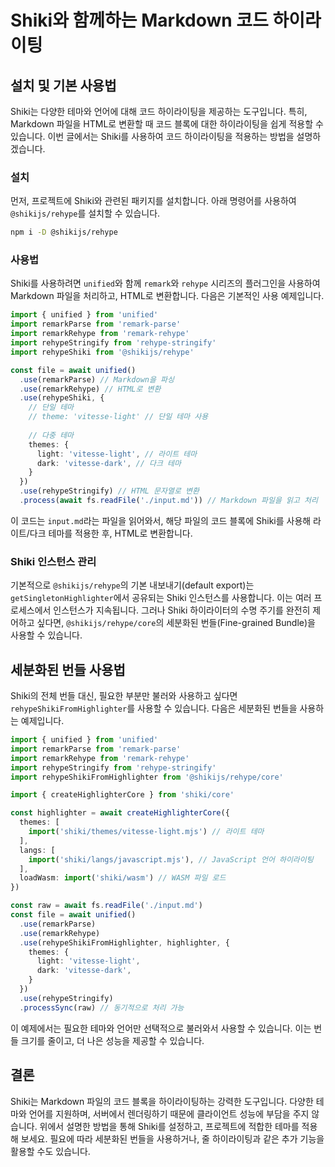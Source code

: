 # Shiki와 함께하는 Markdown 코드 하이라이팅

## 설치 및 기본 사용법

Shiki는 다양한 테마와 언어에 대해 코드 하이라이팅을 제공하는 도구입니다. 특히, Markdown 파일을 HTML로 변환할 때 코드 블록에 대한 하이라이팅을 쉽게 적용할 수 있습니다. 이번 글에서는 Shiki를 사용하여 코드 하이라이팅을 적용하는 방법을 설명하겠습니다.

### 설치

먼저, 프로젝트에 Shiki와 관련된 패키지를 설치합니다. 아래 명령어를 사용하여 `@shikijs/rehype`를 설치할 수 있습니다.

```bash
npm i -D @shikijs/rehype
```

### 사용법

Shiki를 사용하려면 `unified`와 함께 `remark`와 `rehype` 시리즈의 플러그인을 사용하여 Markdown 파일을 처리하고, HTML로 변환합니다. 다음은 기본적인 사용 예제입니다.

```typescript
import { unified } from 'unified'
import remarkParse from 'remark-parse'
import remarkRehype from 'remark-rehype'
import rehypeStringify from 'rehype-stringify'
import rehypeShiki from '@shikijs/rehype'

const file = await unified()
  .use(remarkParse) // Markdown을 파싱
  .use(remarkRehype) // HTML로 변환
  .use(rehypeShiki, {
    // 단일 테마
    // theme: 'vitesse-light' // 단일 테마 사용
    
    // 다중 테마
    themes: {
      light: 'vitesse-light', // 라이트 테마
      dark: 'vitesse-dark', // 다크 테마
    }
  })
  .use(rehypeStringify) // HTML 문자열로 변환
  .process(await fs.readFile('./input.md')) // Markdown 파일을 읽고 처리
```

이 코드는 `input.md`라는 파일을 읽어와서, 해당 파일의 코드 블록에 Shiki를 사용해 라이트/다크 테마를 적용한 후, HTML로 변환합니다.

### Shiki 인스턴스 관리

기본적으로 `@shikijs/rehype`의 기본 내보내기(default export)는 `getSingletonHighlighter`에서 공유되는 Shiki 인스턴스를 사용합니다. 이는 여러 프로세스에서 인스턴스가 지속됩니다. 그러나 Shiki 하이라이터의 수명 주기를 완전히 제어하고 싶다면, `@shikijs/rehype/core`의 세분화된 번들(Fine-grained Bundle)을 사용할 수 있습니다.

## 세분화된 번들 사용법

Shiki의 전체 번들 대신, 필요한 부분만 불러와 사용하고 싶다면 `rehypeShikiFromHighlighter`를 사용할 수 있습니다. 다음은 세분화된 번들을 사용하는 예제입니다.

```typescript
import { unified } from 'unified'
import remarkParse from 'remark-parse'
import remarkRehype from 'remark-rehype'
import rehypeStringify from 'rehype-stringify'
import rehypeShikiFromHighlighter from '@shikijs/rehype/core'

import { createHighlighterCore } from 'shiki/core'

const highlighter = await createHighlighterCore({
  themes: [
    import('shiki/themes/vitesse-light.mjs') // 라이트 테마
  ],
  langs: [
    import('shiki/langs/javascript.mjs'), // JavaScript 언어 하이라이팅
  ],
  loadWasm: import('shiki/wasm') // WASM 파일 로드
})

const raw = await fs.readFile('./input.md')
const file = await unified()
  .use(remarkParse)
  .use(remarkRehype)
  .use(rehypeShikiFromHighlighter, highlighter, {
    themes: {
      light: 'vitesse-light',
      dark: 'vitesse-dark',
    }
  })
  .use(rehypeStringify)
  .processSync(raw) // 동기적으로 처리 가능
```

이 예제에서는 필요한 테마와 언어만 선택적으로 불러와서 사용할 수 있습니다. 이는 번들 크기를 줄이고, 더 나은 성능을 제공할 수 있습니다.

## 결론

Shiki는 Markdown 파일의 코드 블록을 하이라이팅하는 강력한 도구입니다. 다양한 테마와 언어를 지원하며, 서버에서 렌더링하기 때문에 클라이언트 성능에 부담을 주지 않습니다. 위에서 설명한 방법을 통해 Shiki를 설정하고, 프로젝트에 적합한 테마를 적용해 보세요. 필요에 따라 세분화된 번들을 사용하거나, 줄 하이라이팅과 같은 추가 기능을 활용할 수도 있습니다.
